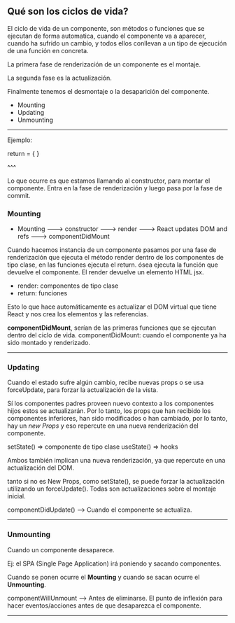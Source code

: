 ## Qué son los ciclos de vida?

El ciclo de vida de un componente, son métodos o funciones que se ejecutan de forma automatica, cuando el componente va a aparecer, cuando ha sufrido un cambio, y todos ellos conllevan a un tipo de ejecución de una función en concreta.

La primera fase de renderización de un componente es el montaje.

La segunda fase es la actualización.

Finalmente tenemos el desmontaje o la desaparición del componente.

- Mounting
- Updating
- Unmounting

-----------------------------

Ejemplo:

return = {
    <Ejemplo4>
}

^^^

Lo que ocurre es que estamos llamando al constructor, para montar el componente. Entra en la fase de renderización y luego pasa por la fase de commit.


### Mounting

- Mounting ---> constructor ---> render ---> React updates DOM and refs ---> componentDidMount

Cuando hacemos instancia de un componente pasamos por una fase de renderización que ejecuta el método render dentro de los componentes de tipo clase, en las funciones ejecuta el return. ósea ejecuta la función que devuelve el componente. 
El render devuelve un elemento HTML jsx.


- render: componentes de tipo clase
- return: funciones

Esto lo que hace automáticamente es actualizar el DOM virtual que tiene React y nos crea los elementos y las referencias.

**componentDidMount**, serían de las primeras funciones que se ejecutan dentro del ciclo de vida.
componentDidMount: cuando el componente ya ha sido montado y renderizado.

-------------------------

### Updating

Cuando el estado sufre algún cambio, recibe nuevas props o se usa forceUpdate, para forzar la actualización de la vista.

Sí los componentes padres proveen nuevo contexto a los componentes hijos estos se actualizarán.
Por lo tanto, los props que han recibido los componentes inferiores, han sido modificados o han cambiado, por lo tanto, hay un *new Props* y eso repercute en una nueva renderización del componente. 

setState() => componente de tipo clase
useState() => hooks

Ambos también implican una nueva renderización, ya que repercute en una actualización del DOM.

tanto si no es New Props, como setState(), se puede forzar la actualización utilizando un forceUpdate(). Todas son actualizaciones sobre el montaje inicial.

componentDidUpdate() --> Cuando el componente se actualiza.

------------------------------------

### Unmounting

Cuando un componente desaparece.

Ej: el SPA (Single Page Application) irá poniendo y sacando componentes.

Cuando se ponen ocurre el **Mounting** y cuando se sacan ocurre el **Unmounting**.

componentWillUnmount --> Antes de eliminarse. El punto de inflexión para hacer eventos/acciones antes de que desaparezca el componente.

------------------------------------
